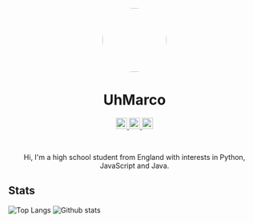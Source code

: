 <p align="center">
    <img style="border-radius: 100px" width="128" height="128" src="https://images-ext-2.discordapp.net/external/j_eyufohBBlL5BoMr1O-XMftwP2cS7PLT3NFX0Ct_48/%3Fsize%3D1024/https/cdn.discordapp.com/avatars/389865778771525643/e856ea41daa0ded67f0fe838345d5da3.webp?size=2048">
</p>

<h1 align="center">UhMarco</h1>

<p align="center">
  <a href="https://twitter.com/NotStealthy">
    <img alt="Marco's Twitter" width="22px" src="https://cdn.jsdelivr.net/npm/simple-icons@v3/icons/twitter.svg" />
  </a>

  <a href="https://github.com/UhMarco">
    <img alt="Marco's Github" width="22px" src="https://cdn.jsdelivr.net/npm/simple-icons@v3/icons/github.svg" />
  </a>

  <a href="https://t.me/UhMarco">
    <img alt="Marco's Telegram" width="22px" src="https://cdn.jsdelivr.net/npm/simple-icons@v3/icons/telegram.svg" />
  </a>
</p>

<br/>

<p align="center">
    Hi, I'm a high school student from England with interests in Python, JavaScript and Java.
</p>

## Stats
![Top Langs](https://github-readme-stats.vercel.app/api/top-langs/?username=UhMarco&layout=compact)
![Github stats](https://github-readme-stats.vercel.app/api?username=UhMarco&count_private=true&show_icons=true&include_all_commits=true&hide_title=true)
